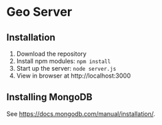 # Geo Server

## Installation
1. Download the repository
2. Install npm modules: `npm install`
3. Start up the server: `node server.js`
4. View in browser at http://localhost:3000

## Installing MongoDB

See https://docs.mongodb.com/manual/installation/.